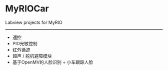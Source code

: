 # MyRIOCar
Labview projects for MyRIO

---

- 遥控
- PID光敏控制
- 红外循迹
- 超声 / 舵机避障模块
- 基于OpenMV的人脸识别 + 小车跟踪人脸

